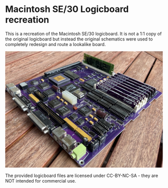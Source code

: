 # Macintosh SE/30 Logicboard recreation

This is a recreation of the Macintosh SE/30 logicboard.
It is not a 1:1 copy of the original logicboard but instead the original schematics were used to completely redesign and route a lookalike board.

![fully populated board](/Logicboard_populated.jpg)

The provided logicboard files are licensed under CC-BY-NC-SA - they are NOT intended for commercial use.

